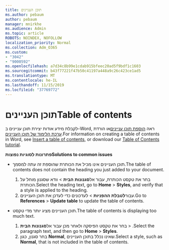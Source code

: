```yaml
---
title: תוכן העניינים
ms.author: pebaum
author: pebaum
manager: mnirkhe
ms.audience: Admin
ms.topic: article
ROBOTS: NOINDEX, NOFOLLOW
localization_priority: Normal
ms.collection: Adm_O365
ms.custom:
- "3042"
- "9000592"
ms.openlocfilehash: a7d34c8b99e1cdab915bfeec20ad5f9bdf1c1603
ms.sourcegitcommit: b43f77221f47b50c41197a448a9c26c423ce1ad5
ms.translationtype: MT
ms.contentlocale: he-IL
ms.lasthandoff: 11/15/2019
ms.locfileid: "37769772"
---
```

# <a name="table-of-contents"></a><span data-ttu-id="f9252-102">תוכן העניינים</span><span class="sxs-lookup"><span data-stu-id="f9252-102">Table of contents</span></span>

<span data-ttu-id="f9252-103">לקבלת מידע אודות יצירת תוכן עניינים ב-Word, ראה [הוספת תוכן עניינים](https://support.office.com/article/882e8564-0edb-435e-84b5-1d8552ccf0c0)או הורדת [ערכת הלימוד של תוכן העניינים](https://go.microsoft.com/fwlink/?linkid=2065106).</span><span class="sxs-lookup"><span data-stu-id="f9252-103">For information on creating a table of contents in Word, see [Insert a table of contents](https://support.office.com/article/882e8564-0edb-435e-84b5-1d8552ccf0c0), or download our [Table of Contents tutorial](https://go.microsoft.com/fwlink/?linkid=2065106).</span></span>

<span data-ttu-id="f9252-104">**פתרונות לסוגיות נפוצות**</span><span class="sxs-lookup"><span data-stu-id="f9252-104">**Solutions to common issues**</span></span>

- <span data-ttu-id="f9252-105">תוכן העניינים אינו מכיל את הכותרת שהוספת זה עתה למסמך.</span><span class="sxs-lookup"><span data-stu-id="f9252-105">The table of contents does not contain the heading you just added to your document.</span></span>
  1. <span data-ttu-id="f9252-106">בחר את טקסט הכותרת, עבור אל**סגנונות** **הבית** > וודא שסגנון מוחל על הכותרת.</span><span class="sxs-lookup"><span data-stu-id="f9252-106">Select the heading text, go to **Home** > **Styles**, and verify that a style is applied to the heading.</span></span>
  2. <span data-ttu-id="f9252-107">עבור**לטבלת** **ההפניות** > לעדכונים כדי לעדכן את תוכן העניינים.</span><span class="sxs-lookup"><span data-stu-id="f9252-107">Go to **References** > **Update table** to update the table of contents.</span></span>

- <span data-ttu-id="f9252-108">תוכן העניינים מציג יותר מדי טקסט.</span><span class="sxs-lookup"><span data-stu-id="f9252-108">The table of contents is displaying too much text.</span></span> 
  1. <span data-ttu-id="f9252-109">בחר את טקסט הפיסקה ולאחר מכן עבור אל**סגנונות** **הבית** > .</span><span class="sxs-lookup"><span data-stu-id="f9252-109">Select the paragraph text, and then go to **Home** > **Styles**.</span></span>
  2. <span data-ttu-id="f9252-110">בחר סגנון, כגון **Normal**, שאינו נכלל בתוכן העניינים.</span><span class="sxs-lookup"><span data-stu-id="f9252-110">Select a style, such as **Normal**, that is not included in the table of contents.</span></span>